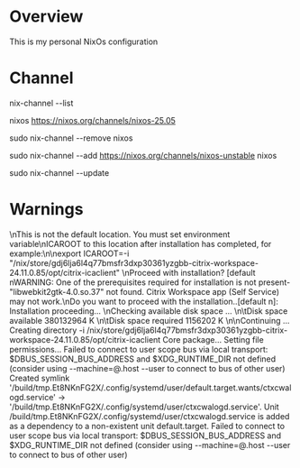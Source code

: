 # Overview

This is my personal NixOs configuration


# Channel

nix-channel --list

nixos https://nixos.org/channels/nixos-25.05

sudo nix-channel --remove nixos

sudo nix-channel --add https://nixos.org/channels/nixos-unstable nixos

sudo nix-channel --update


# Warnings

\nThis is not the default location. You must set environment variable\nICAROOT to this location after installation has completed, for example:\n\nexport ICAROOT=-i "/nix/store/gdj6lja6l4q77bmsfr3dxp30361yzgbb-citrix-workspace-24.11.0.85/opt/citrix-icaclient"
\nProceed with installation? [default nWARNING: One of the prerequisites required for installation is not present- "libwebkit2gtk-4.0.so.37" not found. Citrix Workspace app (Self Service) may not work.\nDo you want to proceed with the installation..[default n]:
Installation proceeding...
\nChecking available disk space ...
\n\tDisk space available 380132964 K \n\tDisk space required 1156202 K
\n\nContinuing ...
Creating directory -i /nix/store/gdj6lja6l4q77bmsfr3dxp30361yzgbb-citrix-workspace-24.11.0.85/opt/citrix-icaclient
Core package...
Setting file permissions...
Failed to connect to user scope bus via local transport: $DBUS_SESSION_BUS_ADDRESS and $XDG_RUNTIME_DIR not defined (consider using --machine=<user>@.host --user to connect to bus of other user)
Created symlink '/build/tmp.Et8NKnFG2X/.config/systemd/user/default.target.wants/ctxcwalogd.service' → '/build/tmp.Et8NKnFG2X/.config/systemd/user/ctxcwalogd.service'.
Unit /build/tmp.Et8NKnFG2X/.config/systemd/user/ctxcwalogd.service is added as a dependency to a non-existent unit default.target.
Failed to connect to user scope bus via local transport: $DBUS_SESSION_BUS_ADDRESS and $XDG_RUNTIME_DIR not defined (consider using --machine=<user>@.host --user to connect to bus of other user)
